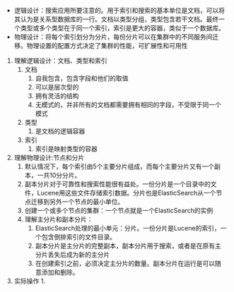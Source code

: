 * 逻辑设计：搜索应用所要注意的。用于索引和搜索的基本单位是文档，可以将其认为是关系型数据库的一行。文档以类型分组，类型包含若干文档。最终一个类型或多个类型在于同一个索引，索引是更大的容器，类似于一个数据库。
* 物理设计：将每个索引划分为分片，每份分片可以在集群中的不同服务间迁移。物理设置的配置方式决定了集群的性能，可扩展性和可用性

1. 理解逻辑设计：文档、类型和索引
   1. 文档
      1. 自我包含，包含字段和他们的取值
      2. 可以是层次型的
      3. 拥有灵活的结构
      4. 无模式的，并非所有的文档都需要拥有相同的字段，不受限于同一个模式
   2. 类型
      1. 是文档的逻辑容器
   3. 索引
      1. 索引是映射类型的容器
2. 理解物理设计:节点和分片
   1. 默认情况下，每个索引由5个主要分片组成，而每个主要分片又有一个副本，一共10分分片。
   2. 副本分片对于可靠性和搜索性能很有益处。一份分片是一个目录中的文件，Lucene用这些文件存储索引数据。分片也是ElasticSearch从一个节点迁移到另外一个节点的最小单位。
   3. 创建一个或多个节点的集群：一个节点就是一个ElasticSearch的实例
   4. 理解主分片和副本分片：
      1. ElasticSearch处理的最小单元：分片。一份分片是Lucene的索引，一个包含倒排索引的文件目录。
      2. 副本分片是主分片的完整副本，副本分片用于搜索，或者是在原有主分片丢失后成为新的主分片
      3. 在创建索引之前，必须决定主分片的数量。副本分片在运行是可以随意添加和删除。
3. 实际操作
   1. 